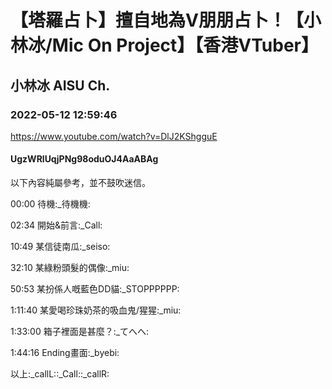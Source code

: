 # 【塔羅占卜】擅自地為V朋朋占卜！【小林冰/Mic On Project】【香港VTuber】

## 小林冰 AISU Ch. 

### 2022-05-12 12:59:46

https://www.youtube.com/watch?v=DlJ2KShgguE

#### UgzWRlUqjPNg98oduOJ4AaABAg

以下內容純屬參考，並不鼓吹迷信。

00:00 待機:_待機機:

02:34 開始&前言:_Call:

10:49 某信徒南瓜:_seiso:

32:10 某綠粉頭髮的偶像:_miu:

50:53 某扮係人嘅藍色DD貓:_STOPPPPPP:

1:11:40 某愛喝珍珠奶茶的吸血鬼/猩猩:_miu:

1:33:00 箱子裡面是甚麼？:_てへへ:

1:44:16 Ending畫面:_byebi:

以上:_callL::_Call::_callR:


